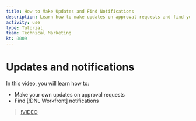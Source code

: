```yaml
---
title: How to Make Updates and Find Notifications
description: Learn how to make updates on approval requests and find your notifications in [!DNL Adobe Workfront].
activity: use
type: Tutorial
team: Technical Marketing
kt: 8809
---
```

# Updates and notifications

In this video, you will learn how to:

* Make your own updates on approval requests
* Find [!DNL Workfront] notifications

>[!VIDEO](https://video.tv.adobe.com/v/335109/?quality=12)

<!---
learn more URLS
Tag others on updates
Update work
--->
